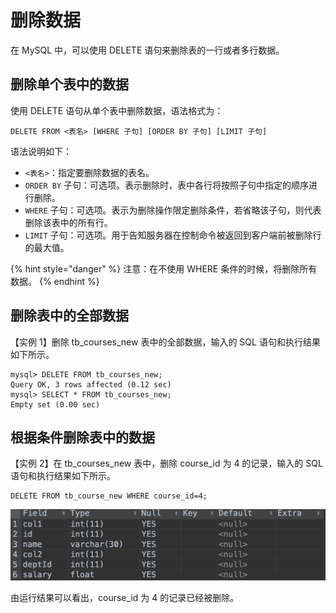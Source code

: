 # 删除数据

在 MySQL 中，可以使用 DELETE 语句来删除表的一行或者多行数据。

##  删除单个表中的数据

 使用 DELETE 语句从单个表中删除数据，语法格式为：

```text
DELETE FROM <表名> [WHERE 子句] [ORDER BY 子句] [LIMIT 子句]
```

 语法说明如下：

*  `<表名>`：指定要删除数据的表名。
*  `ORDER BY` 子句：可选项。表示删除时，表中各行将按照子句中指定的顺序进行删除。
*  `WHERE` 子句：可选项。表示为删除操作限定删除条件，若省略该子句，则代表删除该表中的所有行。
*  `LIMIT` 子句：可选项。用于告知服务器在控制命令被返回到客户端前被删除行的最大值。

{% hint style="danger" %}
注意：在不使用 WHERE 条件的时候，将删除所有数据。
{% endhint %}

##  删除表中的全部数据

 【实例 1】删除 tb\_courses\_new 表中的全部数据，输入的 SQL 语句和执行结果如下所示。

```text
mysql> DELETE FROM tb_courses_new;
Query OK, 3 rows affected (0.12 sec)
mysql> SELECT * FROM tb_courses_new;
Empty set (0.00 sec)
```

##  根据条件删除表中的数据

 【实例 2】在 tb\_courses\_new 表中，删除 course\_id 为 4 的记录，输入的 SQL 语句和执行结果如下所示。

```text
DELETE FROM tb_course_new WHERE course_id=4;
```

![](../.gitbook/assets/image%20%2883%29.png)

 由运行结果可以看出，course\_id 为 4 的记录已经被删除。

